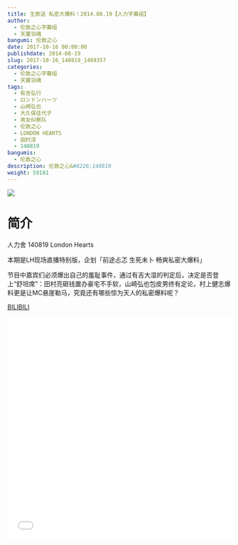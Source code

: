 ```yaml
---
title: 生放送 私密大爆料！2014.08.19【人力字幕组】
author: 
  - 伦敦之心字幕组
  - 天翼羽魂
bangumi: 伦敦之心
date: 2017-10-16 00:00:00
publishdate: 2014-08-19
slug: 2017-10-16_140819_1469357
categories: 
  - 伦敦之心字幕组
  - 天翼羽魂
tags: 
  - 有吉弘行
  - ロンドンハーツ
  - 山崎弘也
  - 大久保佳代子
  - 男女纠察队
  - 伦敦之心
  - LONDON HEARTS
  - 田村淳
  - 140819
bangumis: 
  - 伦敦之心
description: 伦敦之心&#8226;140819
weight: 59181
---
```


![](https://i.imgur.com/VYV4vhA.jpg)

# 简介  
人力舍 140819 London Hearts
本期是LH现场直播特别版，企划「前途忐忑 生死未卜 畅爽私密大爆料」
节目中嘉宾们必须爆出自己的羞耻事件，通过有吉大湿的判定后，决定是否登上“舒坦席”：田村亮砸钱置办豪宅不手软，山崎弘也包皮男终有定论，村上健志爆料更是让MC悬崖勒马，究竟还有哪些惊为天人的私密爆料呢？    

  [BILIBILI](https://www.bilibili.com/video/av1469357/)


  <iframe src="//www.bilibili.com/html/html5player.html?cid=2210891&aid=1469357" width="100%" height="500" frameborder="0" allowfullscreen="allowfullscreen"></iframe>
